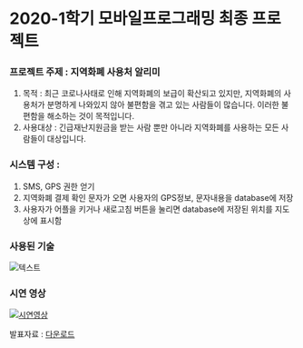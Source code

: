 # 2020-1학기 모바일프로그래밍 최종 프로젝트 

### 프로젝트 주제 : 지역화폐 사용처 알리미

1. 목적 : 최근 코로나사태로 인해 지역화폐의 보급이 확산되고 있지만, 지역화폐의 사용처가 분명하게 나와있지 않아 불편함을 겪고 있는 사람들이 많습니다. 이러한 불편함을 해소하는 것이 목적입니다.
2. 사용대상 : 긴급재난지원금을 받는 사람 뿐만 아니라 지역화폐를 사용하는 모든 사람들이 대상입니다.

### 시스템 구성 : 
1. SMS, GPS 권한 얻기
2. 지역화폐 결제 확인 문자가 오면 사용자의 GPS정보, 문자내용을 database에 저장
3. 사용자가 어플을 키거나 새로고침 버튼을 눌리면 database에 저장된 위치를 지도상에 표시함

### 사용된 기술

![텍스트](http://drive.google.com/uc?export=view&id=1Mo4QygIeXwxYX_SAi7Sf5bt5zgjEPiGa) 

### 시연 영상 

[![시연영상]( https://img.youtube.com/vi/EdJK2un_ErI/0.jpg)](https://www.youtube.com/embed/EdJK2un_ErI)



발표자료 : [다운로드](https://drive.google.com/file/d/1FL4FDxZwKNe8twacEryco0yxA2GAQUmQ/view?usp=sharing)
